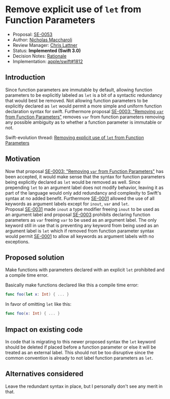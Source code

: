 # Remove explicit use of `let` from Function Parameters

* Proposal: [SE-0053](0053-remove-let-from-function-parameters.md)
* Author: [Nicholas Maccharoli](https://github.com/nirma)
* Review Manager: [Chris Lattner](https://github.com/lattner)
* Status: **Implemented (Swift 3.0)**
* Decision Notes: [Rationale](https://forums.swift.org/t/accepted-se-0053-remove-explicit-use-of-let-from-function-parameters/1966)
* Implementation: [apple/swift#1812](https://github.com/apple/swift/pull/1812)

## Introduction

Since function parameters are immutable by default, allowing function parameters to be explicitly labeled 
as `let` is a bit of a syntactic redundancy that would best be removed.
Not allowing function parameters to be explicitly declared as `let` would permit a more simple and uniform function declaration syntax for swift.
Furthermore proposal [SE-0003​: "Removing `var` from Function Parameters"](0003-remove-var-parameters.md) removes `var` from function parameters removing any possible ambiguity as to whether a function parameter is immutable or not.


Swift-evolution thread: [Removing explicit use of `let` from Function Parameters](https://forums.swift.org/t/removing-explicit-use-of-let-from-function-parameters/1856)

## Motivation
Now that proposal [SE-0003​: "Removing `var` from Function Parameters"](0003-remove-var-parameters.md) has been accepted, it would make sense that the syntax for function parameters being explicitly declared as `let` would be removed as well.
Since prepending `let` to an argument label does not modify behavior, leaving it as part of the language would only add redundancy and complexity to Swift's syntax at no added benefit. 
Furthermore [SE-0001](0001-keywords-as-argument-labels.md) allowed the use of all keywords as argument labels except for `inout`, `var` and `let`.  
Proposal [SE-0031](0031-adjusting-inout-declarations.md) made `inout` a type modifier freeing `inout` to be used as an argument label and proposal [SE-0003](0003-remove-var-parameters.md) prohibits declaring function parameters as `var` freeing `var` to be used as an argument label.
The only keyword still in use that is preventing any keyword from being used as an argument label is `let` which if removed from function parameter syntax would permit [SE-0001](0001-keywords-as-argument-labels.md) to allow all keywords as argument labels with no exceptions. 

## Proposed solution

Make functions with parameters declared with an explicit `let` prohibited and a compile time error.

Basically make functions declared like this a compile time error:
```swift
func foo(let x: Int) { ... }
```

In favor of omitting `let` like this:
```swift
func foo(x: Int) { ... }
```

## Impact on existing code

In code that is migrating to this newer proposed syntax the `let` keyword should be deleted if placed before a function parameter or else it will be treated as an external label.
This should not be too disruptive since the common convention is already to not label function parameters as `let`.


## Alternatives considered

Leave the redundant syntax in place, but I personally don't see any merit in that.


